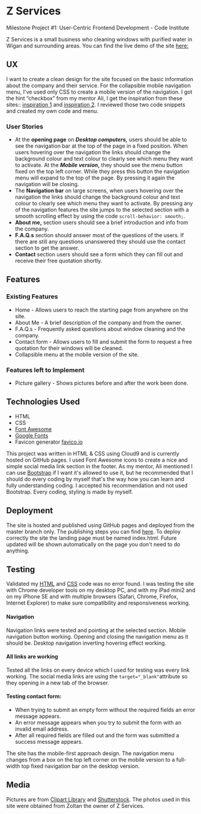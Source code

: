 # Z Services 
Milestone Project #1: User-Centric Frontend Development - Code Institute

Z Services is a small business who cleaning windows with purified water in Wigan and surrounding areas. 
You can find the live demo of the site [here:](https://milka77.github.io/z-services/ "Z Services Homepage")


## UX

I want to create a clean design for the site focused on the basic information about the company and their service.
For the collapsible mobile navigation menu, I've used only CSS to create a mobile version of the navigation. I got the hint “checkbox” from my mentor Ali, I get the inspiration from these sites:: [inspiration 1](http://jsfiddle.net/5FzRL/4/) and [inspiration 2](https://codepen.io/42EG4M1/pen/ByvGPa).  I reviewed those two code snippets and created my own code and menu. 

### User Stories
* At the **opening page** on **_Desktop computers,_** users should be able to see the navigation bar at the top of the page in a fixed position. When users hovering over the navigation the links should change the background colour and text colour to clearly see which menu they want to activate. 
At the **_Mobile version_,** they should see the menu button fixed on the top left corner. While they press this button the navigation menu will expand to the top of the page. By pressing it again the navigation will be closing. 
* The **Navigation bar** on large screens, when users hovering over the navigation the links should change the background colour and text colour to clearly see which menu they want to activate. By pressing any of the navigation features the site jumps to the selected section with a smooth scrolling effect by using the code `scroll-behavior: smooth;`.
* **About me,** section users should see a brief introduction and info from the company. 
* **F.A.Q.s** section should answer most of the questions of the users. If there are still any questions unanswered they should use the contact section to get the answer. 
* **Contact** section users should see a form which they can fill out and receive their free quotation shortly. 


## Features

### Existing Features

* Home - Allows users to reach the starting page from anywhere on the site. 
* About Me - A brief description of the company and from the owner.
* F.A.Q.s - Frequently asked questions about window cleaning and the company.
* Contact form - Allows users to fill and submit the form to request a free quotation for their windows will be cleaned.  
* Collapsible menu at the mobile version of the site. 


### Features left to Implement

* Picture gallery - Shows pictures before and after the work been done. 

## Technologies Used

* HTML
* CSS
* [Font Awesome](https://fontawesome.com/ "Font Awesome Homepage") 
* [Google Fonts](https://fonts.google.com/ "Google Fonts Homepage")
* Favicon generator [favico.io](https://favicon.io/favicon-generator/)

This project was written in HTML & CSS using Cloud9 and is currently hosted on GitHub pages. 
I used Font Awesome icons to create a nice and simple social media link section in the footer. 
As my mentor, Ali mentioned I can use [Bootstrap](https://getbootstrap.com/) if I want it's allowed to use it, but he recommended that I should do every coding by myself that's the way how you can learn and fully understanding coding. I accepted his recommendation and not used Bootstrap. 
Every coding, styling is made by myself.

## Deployment 
The site is hosted and published using GitHub pages and deployed from the master branch only. The publishing steps you can find [here](https://help.github.com/en/github/working-with-github-pages/configuring-a-publishing-source-for-your-github-pages-site). To deploy correctly the site the landing page must be named index.html. Future updated will be shown automatically on the page you don't need to do anything. 

## Testing

Validated my [HTML](https://validator.w3.org/) and [CSS](https://jigsaw.w3.org/css-validator/) code was no error found.
I was testing the site with Chrome developer tools on my desktop PC, and with my iPad mini2
and on my iPhone SE and with multiple browsers (Safari, Chrome, Firefox, Internet Explorer) to make sure compatibility and responsiveness working.
#### Navigation
Navigation links were tested and pointing at the selected section. 
Mobile navigation button working. Opening and closing the navigation menu as it should be.
Desktop navigation inverting hovering effect working.
#### All links are working 
Tested all the links on every device which I used for testing was every link working. The social media links are using the `target="_blank"`attribute so they opening in a new tab of the browser. 
#### Testing contact form: 
* When trying to submit an empty form without the required fields an error message appears. 
* An error message appears when you try to submit the form with an invalid email address.
* After all required fields are filled out and the form was submitted a success message appears.


The site has the mobile-first approach design. The navigation menu changes from a box on the top left corner on the mobile version to a full-width top fixed navigation bar on the desktop version.  


## Media

Pictures are from [Clipart Library](http://clipart-library.com/) and [Shutterstock](https://www.shutterstock.com/home). 
The photos used in this site were obtained from Zoltan the owner of Z Services. 